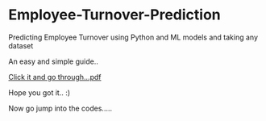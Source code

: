 # Employee-Turnover-Prediction
Predicting Employee Turnover using Python and ML models and taking any dataset 

An easy and simple guide..

[Click it and go through...pdf](https://github.com/MehtabRosul/Employee-Turnover-Prediction/files/12032658/Click.it.and.go.through.pdf)


Hope you got it.. :)

Now go jump into the codes.....
